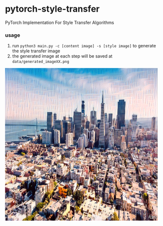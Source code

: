 # pytorch-style-transfer

PyTorch Implementation For Style Transfer Algorithms

### usage

1. run `python3 main.py -c [content image] -s [style image]` to generate the style transfer image
2. the generated image at each step will be saved at `data/generated_imageXX.png`

![generated image](img/generated_image.png)
